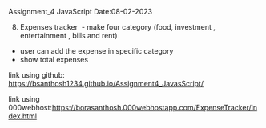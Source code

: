 Assignment_4 JavaScript Date:08-02-2023

8) Expenses tracker  - make four category (food, investment , entertainment , bills and rent) 
- user can add the expense in specific category 
- show total expenses

link using github: https://bsanthosh1234.github.io/Assignment4_JavasScript/

link using 000webhost:https://borasanthosh.000webhostapp.com/ExpenseTracker/index.html
